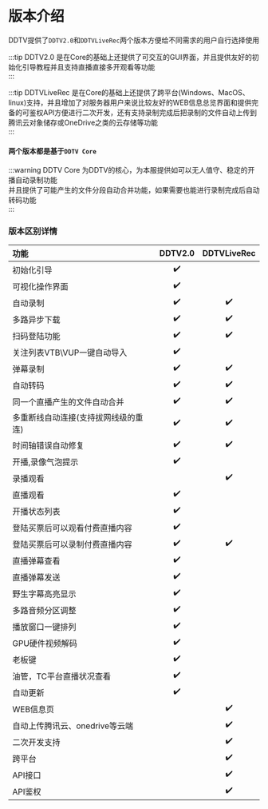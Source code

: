 # 版本介绍
DDTV提供了`DDTV2.0`和`DDTVLiveRec`两个版本方便给不同需求的用户自行选择使用  
  
  

:::tip DDTV2.0
是在Core的基础上还提供了可交互的GUI界面，并且提供友好的初始化引导教程并且支持直播直接多开观看等功能  
:::

:::tip DDTVLiveRec
是在Core的基础上还提供了跨平台(Windows、MacOS、linux)支持，并且增加了对服务器用户来说比较友好的WEB信息总览界面和提供完备的可鉴权API方便进行二次开发，还有支持录制完成后把录制的文件自动上传到腾讯云对象储存或OneDrive之类的云存储等功能   
:::
  
    
#### 两个版本都是基于`DDTV Core`
:::warning DDTV Core
为DDTV的核心，为本服提供如可以无人值守、稳定的开播自动录制功能  
并且提供了可能产生的文件分段自动合并功能，如果需要也能进行录制完成后自动转码功能   
:::
    

  
### 版本区别详情  

| 功能                  | DDTV2.0 | DDTVLiveRec |
|:---------------------|:---------:|:-------------:|
| 初始化引导               | ✔️       |             |
| 可视化操作界面             | ✔️       |             |
| 自动录制                | ✔️       | ✔️           |
| 多路异步下载              | ✔️       | ✔️           |
| 扫码登陆功能              | ✔️       | ✔️           |
| 关注列表VTB\VUP一键自动导入   | ✔️       |             |
| 弹幕录制                | ✔️       | ✔️           |
| 自动转码                | ✔️       | ✔️           |
| 同一个直播产生的文件自动合并      | ✔️       | ✔️           |
| 多重断线自动连接(支持拔网线级的重连) | ✔️       | ✔️           |
| 时间轴错误自动修复           | ✔️       | ✔️           |
| 开播,录像气泡提示           | ✔️       |             |
| 录播观看                |         | ✔️           |
| 直播观看                | ✔️       |             |
| 开播状态列表              | ✔️       |             |
| 登陆买票后可以观看付费直播内容     | ✔️       |             |
| 登陆买票后可以录制付费直播内容     | ✔️       | ✔️           |
| 直播弹幕查看              | ✔️       |             |
| 直播弹幕发送              | ✔️       |             |
| 野生字幕高亮显示            | ✔️       |             |
| 多路音频分区调整            | ✔️       |             |
| 播放窗口一键排列            | ✔️       |             |
| GPU硬件视频解码           | ✔️       |             |
| 老板键                 | ✔️       |             |
| 油管，TC平台直播状况查看       | ✔️       |             |
| 自动更新                | ✔️       |             |
| WEB信息页              |         | ✔️           |
| 自动上传腾讯云、onedrive等云端 |         | ✔️           |
| 二次开发支持              |         | ✔️           |
| 跨平台                 |         | ✔️           |
| API接口               |         | ✔️           |
| API鉴权               |         | ✔️           |

